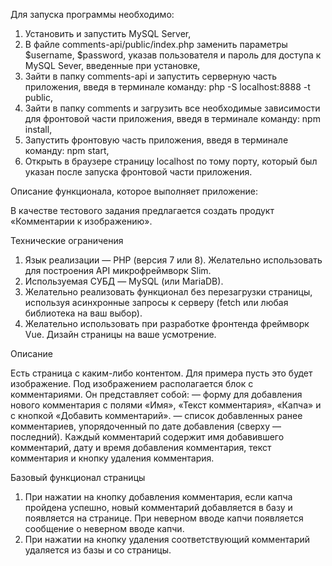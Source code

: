 Для запуска программы необходимо:

1. Установить и запустить MySQL Server,
2. В файле comments-api/public/index.php заменить параметры $username, $password, указав пользователя и пароль для доступа к MySQL Sever, введенные при установке,
3. Зайти в папку comments-api и запустить серверную часть приложения, введя в терминале команду: php -S localhost:8888 -t public,
4. Зайти в папку comments и загрузить все необходимые зависимости для фронтовой части приложения, введя в терминале команду: npm install,
5. Запустить фронтовую часть приложения, введя в терминале команду: npm start,
6. Открыть в браузере страницу localhost по тому порту, который был указан после запуска фронтовой части приложения.

Описание функционала, которое выполняет приложение:

В качестве тестового задания предлагается создать продукт
«Комментарии к изображению».

Технические ограничения
1. Язык реализации — PHP (версия 7 или 8).
Желательно использовать для построения API микрофреймворк Slim.
2. Используемая СУБД — MySQL (или MariaDB).
3. Желательно реализовать функционал без перезагрузки страницы,
используя асинхронные запросы к серверу (fetch или любая
библиотека на ваш выбор).
4. Желательно использовать при разработке фронтенда фреймворк
Vue. Дизайн страницы на ваше усмотрение.

Описание

Есть страница с каким-либо контентом. Для примера пусть это будет
изображение. Под изображением располагается блок с
комментариями.
Он представляет собой:
— форму для добавления нового комментария с полями «Имя»,
«Текст комментария», «Капча» и с кнопкой «Добавить
комментарий».
— список добавленных ранее комментариев, упорядоченный по дате
добавления (сверху — последний). Каждый комментарий содержит
имя добавившего комментарий, дату и время добавления
комментария, текст комментария и кнопку удаления комментария.

Базовый функционал страницы
1. При нажатии на кнопку добавления комментария, если капча
пройдена успешно, новый комментарий добавляется в базу и
появляется на странице. При неверном вводе капчи появляется
сообщение о неверном вводе капчи.
2. При нажатии на кнопку удаления соответствующий комментарий
удаляется из базы и со страницы.
